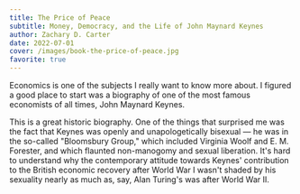 ```yaml
---
title: The Price of Peace
subtitle: Money, Democracy, and the Life of John Maynard Keynes
author: Zachary D. Carter
date: 2022-07-01
cover: /images/book-the-price-of-peace.jpg
favorite: true
---
```


Economics is one of the subjects I really want to know more about. I figured a good place to start was a biography of one of the most famous economists of all times, John Maynard Keynes.

This is a great historic biography. One of the things that surprised me was the fact that Keynes was openly and unapologetically bisexual — he was in the so-called "Bloomsbury Group," which included Virginia Woolf and E. M. Forester, and which flaunted non-manogomy and sexual liberation. It's hard to understand why the contemporary attitude towards Keynes' contribution to the British economic recovery after World War I wasn't shaded by his sexuality nearly as much as, say, Alan Turing's was after World War II.